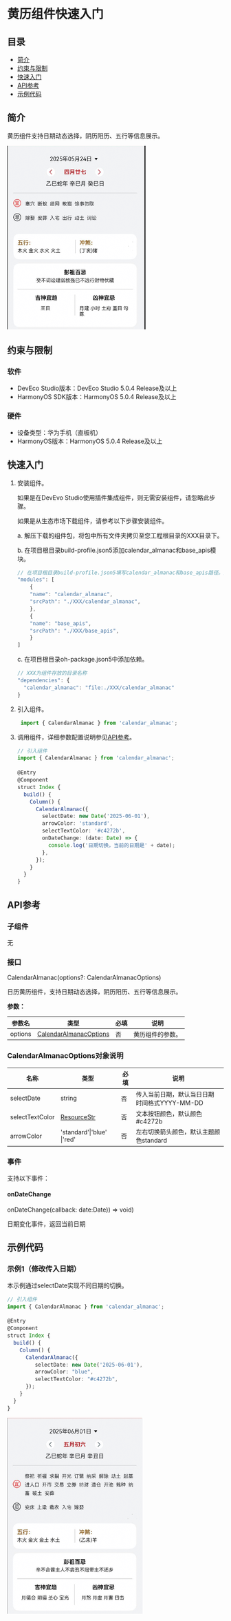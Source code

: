 # 黄历组件快速入门

## 目录

- [简介](#简介)
- [约束与限制](#约束与限制)
- [快速入门](#快速入门)
- [API参考](#API参考)
- [示例代码](#示例代码)

## 简介

黄历组件支持日期动态选择，阴历阳历、五行等信息展示。

<img src="./screenshot/CalendarAlmanac.png">

## 约束与限制

### 软件

* DevEco Studio版本：DevEco Studio 5.0.4 Release及以上
* HarmonyOS SDK版本：HarmonyOS 5.0.4 Release及以上

### 硬件

* 设备类型：华为手机（直板机）
* HarmonyOS版本：HarmonyOS 5.0.4 Release及以上


## 快速入门

1. 安装组件。

   如果是在DevEvo Studio使用插件集成组件，则无需安装组件，请忽略此步骤。

   如果是从生态市场下载组件，请参考以下步骤安装组件。

   a. 解压下载的组件包，将包中所有文件夹拷贝至您工程根目录的XXX目录下。

   b. 在项目根目录build-profile.json5添加calendar_almanac和base_apis模块。
    ```typescript
    // 在项目根目录build-profile.json5填写calendar_almanac和base_apis路径。其中XXX为组件存放的目录名
    "modules": [
        {
        "name": "calendar_almanac",
        "srcPath": "./XXX/calendar_almanac",
        },
        {
        "name": "base_apis",
        "srcPath": "./XXX/base_apis",
        }
    ]
    ```
   c. 在项目根目录oh-package.json5中添加依赖。
    ```typescript
    // XXX为组件存放的目录名称
    "dependencies": {
      "calendar_almanac": "file:./XXX/calendar_almanac"
    }
   ```

2. 引入组件。

   ```typescript
    import { CalendarAlmanac } from 'calendar_almanac';
   ```

3. 调用组件，详细参数配置说明参见[API参考](#API参考)。

   ```typescript
   // 引入组件
   import { CalendarAlmanac } from 'calendar_almanac';
   
   @Entry
   @Component
   struct Index {
     build() {
       Column() {
         CalendarAlmanac({
           selectDate: new Date('2025-06-01'),
           arrowColor: 'standard',
           selectTextColor: '#c4272b',
           onDateChange: (date: Date) => {
             console.log('日期切换，当前的日期是' + date);
           },
         });
       }
     }
   }
   ```

## API参考

### 子组件

无

### 接口

CalendarAlmanac(options?: CalendarAlmanacOptions)

日历黄历组件，支持日期动态选择，阴历阳历、五行等信息展示。

**参数：**

| 参数名  | 类型                                                      | 必填 | 说明             |
| ------- | --------------------------------------------------------- | ---- | ---------------- |
| options | [CalendarAlmanacOptions](#CalendarAlmanacOptions对象说明) | 否   | 黄历组件的参数。 |

### CalendarAlmanacOptions对象说明

| 名称        | 类型                                                                                                    | 必填 | 说明                           |
| ----------- |-------------------------------------------------------------------------------------------------------| ---- |------------------------------|
| selectDate  | string                                                                                                | 否   | 传入当前日期，默认当日日期 时间格式YYYY-MM-DD |
| selectTextColor | [ResourceStr](https://developer.huawei.com/consumer/cn/doc/harmonyos-references/ts-types#resourcestr) | 否   | 文本按钮颜色，默认颜色#c4272b           |
| arrowColor     | 'standard'\|'blue' \|'red'                                                                               | 否   | 左右切换箭头颜色，默认主题颜色standard         |

### 事件

支持以下事件：

#### onDateChange

onDateChange(callback: date:Date)) => void)

日期变化事件，返回当前日期

## 示例代码

### 示例1（修改传入日期）

本示例通过selectDate实现不同日期的切换。
   ```typescript
   // 引入组件
   import { CalendarAlmanac } from 'calendar_almanac';
   
   @Entry
   @Component
   struct Index {
     build() {
       Column() {
         CalendarAlmanac({
            selectDate: new Date('2025-06-01'),
            arrowColor: "blue",
            selectTextColor: "#c4272b",
         });
       }
     }
   }
   ```
<img src="./screenshot/CalendarAlmanac_1.png">